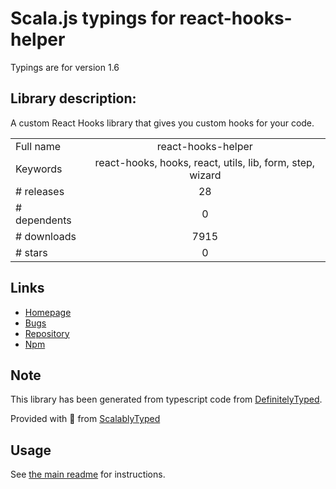 
# Scala.js typings for react-hooks-helper

Typings are for version 1.6

## Library description:
A custom React Hooks library that gives you custom hooks for your code.

|                    |                 |
| ------------------ | :-------------: |
| Full name          | react-hooks-helper |
| Keywords           | react-hooks, hooks, react, utils, lib, form, step, wizard |
| # releases         | 28 |
| # dependents       | 0 |
| # downloads        | 7915 |
| # stars            | 0 |

## Links
- [Homepage](https://github.com/revelcw/react-hooks-helper#readme)
- [Bugs](https://github.com/revelcw/react-hooks-helper/issues)
- [Repository](https://github.com/revelcw/react-hooks-helper)
- [Npm](https://www.npmjs.com/package/react-hooks-helper)
    


## Note
This library has been generated from typescript code from [DefinitelyTyped](https://definitelytyped.org).

Provided with :purple_heart: from [ScalablyTyped](https://github.com/oyvindberg/ScalablyTyped)

## Usage
See [the main readme](../../readme.md) for instructions.


